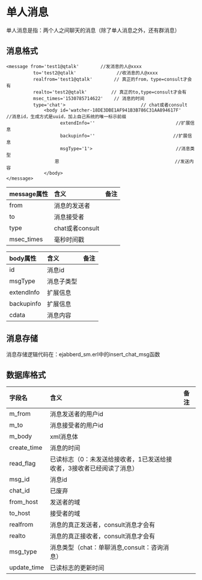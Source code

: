 # 单人消息

单人消息是指：两个人之间聊天的消息（除了单人消息之外，还有群消息）

## 消息格式

```
<message from='test1@qtalk'        //发消息的人@xxxx
          to='test2@qtalk'               //收消息的人@xxxx
          realfrom='test1@qtalk'        // 真正的from，type=consult才会有
          realto='test2@qtalk'         // 真正的to,type=consult才会有
          msec_times='1530785714622'    // 消息的时间
          type='chat'>                            // chat或者consult
              <body id='watcher-18DE3DBE1AF941B3B786C31AA894617F'     //消息id，生成方式是uuid，加上自己系统的唯一标示前缀
                    extendInfo=''                              //扩展信息
                    backupinfo=''                             //扩展信息
                    msgType='1'>                               //消息类型
                  恩                                           //发送内容
              </body>
</message>
```

| message属性  | 含义  | 备注  |
|:--|:--|:--|
| from  | 消息的发送者  |   |
| to  | 消息接受者  |   |
| type    | chat或者consult       |   |
| msec_times        | 毫秒时间戳           |   |

| body属性  | 含义  | 备注  |
|:--|:--|:--|
| id  | 消息id  |   |
| msgType  | 消息子类型  |   |
| extendInfo  | 扩展信息  |   |
| backupinfo  | 扩展信息  |   |
| cdata  | 消息内容  |   |

## 消息存储

消息存储逻辑代码在：ejabberd_sm.erl中的insert_chat_msg函数

## 数据库格式

| 字段名  | 含义  | 备注  |
|:--|:--|:--|
| m_from  | 消息发送者的用户id  |   |
| m_to  | 消息接受者的用户id  |   |
| m_body  | xml消息体  |   |
| create_time  | 消息的时间  |   |
| read_flag  | 已读标志（0：未发送给接收者，1已发送给接收者，3接收者已经阅读了消息）  |   |
| msg_id  | 消息id  |   |
| chat_id  | 已废弃  |   |
| from_host  | 发送者的域  |   |
| to_host  | 接受者的域  |   |
| realfrom  | 消息的真正发送者，consult消息才会有  |   |
| realto  | 消息的真正接收者，consult消息才会有  |   |
| msg_type  | 消息类型（chat：单聊消息,consult：咨询消息）  |   |
| update_time  | 已读标志的更新时间  |   |
